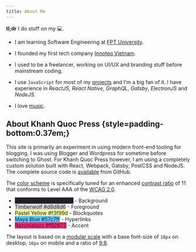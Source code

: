 ```yaml
---
title: About Me
---
```


__tl;dr__ I do stuff on my :computer:.

* I am learning Software Engineering at [FPT University](//fpt.edu.vn).

* I founded my first tech company [Innoteq Vietnam](//innoteq.vn).

* I used to be a freelancer, working on UI/UX and branding stuff before mainstream coding.

* I use `JavaScript` for most of my [projects](../portfolio/) and I'm a big fan of it. I have experience in *ReactJS*, *React Native*, *GraphQL*, *Gatsby*, *ElectronJS* and *NodeJS*.

* I love [music](https://open.spotify.com/user/bkdev98/playlist/1OHAwWGoVY49oXivzbJRkW?si=FoTi-PwfRZ-X3xfZFzso0Q).

## About Khanh Quoc Press {style=padding-bottom:0.37em;}

This site is primarily an experiment in using modern front-end tooling for blogging. I was using Blogger and Wordpress for sometime before switching to Ghost. For Khanh Quoc Press however, I am using a completely custom solution built with React, Webpack, Gatsby, PostCSS and NodeJS. The complete source code is [available](//github.com/bkdev98/bkdev98.github.io) from GitHub.

The [color scheme](//coolors.co/21232d-d8d8d6-f3f99d-57c7ff-f92672) is specifically tuned for an enhanced [contrast ratio](//www.w3.org/TR/WCAG/#contrast-ratiodef) of 11 that conforms to Level AAA of the [WCAG 2.0](//www.w3.org/TR/UNDERSTANDING-WCAG20/visual-audio-contrast7.html).

* <span style='background-color:#21232d;'>Dark Gunmetal #21232d</span> - Background
* <span style='background-color:#d8d8d6; color:#21232d;'>Timberwolf #d8d8d6</span> - Foreground
* <span style='background-color:#f3f99d; color:#21232d;'>Pastel Yellow #f3f99d</span> - Blockquotes
* <span style='background-color:#57c7ff; color:#21232d;'>Maya Blue #57c7ff</span> - Hyperlinks
* <span style='background-color:#f92672; color:#21232d;'>Razzmatazz #f92672</span> - Accent

The layout is based on a [modular scale](//alistapart.com/article/more-meaningful-typography) with a base font-size of `18px` on desktop, `16px` on mobile and a ratio of [9:8](//en.wikipedia.org/wiki/Major_second).
